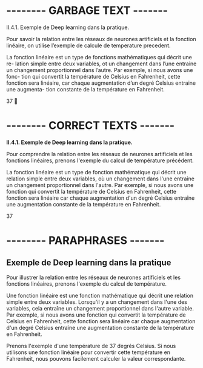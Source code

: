 
# -------- GARBAGE TEXT -------

II.4.1. Exemple de Deep learning dans la pratique.

Pour savoir la relation entre les réseaux de neurones artificiels et la fonction
linéaire, on utilise l’exemple de calcule de temperature precedent.

La fonction linéaire est un type de fonctions mathématiques qui décrit une re-
lation simple entre deux variables, ot un changement dans l’une entraine un
changement proportionnel dans l’autre. Par exemple, si nous avons une fonc-
tion qui convertit la température de Celsius en Fahrenheit, cette fonction sera
linéaire, car chaque augmentation d’un degré Celsius entraine une augmenta-
tion constante de la température en Fahrenheit.

37
 



# -------- CORRECT TEXTS -------

**II.4.1. Exemple de Deep learning dans la pratique.**

Pour comprendre la relation entre les réseaux de neurones artificiels et les fonctions linéaires, prenons l'exemple du calcul de température précédent.

La fonction linéaire est un type de fonction mathématique qui décrit une relation simple entre deux variables, où un changement dans l'une entraîne un changement proportionnel dans l'autre. Par exemple, si nous avons une fonction qui convertit la température de Celsius en Fahrenheit, cette fonction sera linéaire car chaque augmentation d'un degré Celsius entraîne une augmentation constante de la température en Fahrenheit.

37 



# -------- PARAPHRASES -------

## Exemple de Deep learning dans la pratique

Pour illustrer la relation entre les réseaux de neurones artificiels et les fonctions linéaires, prenons l'exemple du calcul de température.

Une fonction linéaire est une fonction mathématique qui décrit une relation simple entre deux variables. Lorsqu'il y a un changement dans l'une des variables, cela entraîne un changement proportionnel dans l'autre variable. Par exemple, si nous avons une fonction qui convertit la température de Celsius en Fahrenheit, cette fonction sera linéaire car chaque augmentation d'un degré Celsius entraîne une augmentation constante de la température en Fahrenheit.

Prenons l'exemple d'une température de 37 degrés Celsius. Si nous utilisons une fonction linéaire pour convertir cette température en Fahrenheit, nous pouvons facilement calculer la valeur correspondante. 


